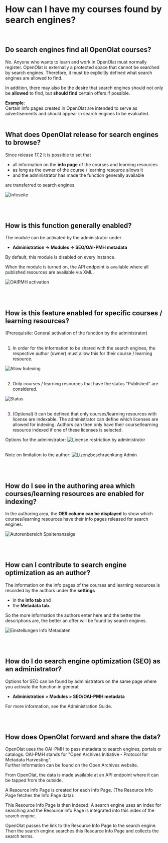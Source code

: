 # How can I have my courses found by search engines?
<br>

## Do search engines find all OpenOlat courses?

No. Anyone who wants to learn and work in OpenOlat must normally register. OpenOlat is externally a protected space that cannot be searched by search engines. Therefore, it must be explicitly defined what search engines are allowed to find.

In addition, there may also be the desire that search engines should not only be <b>allowed</b> to find, but <b>should find</b> certain offers if possible.

<b>Example</b>: <br>Certain info pages created in OpenOlat are intended to serve as advertisements and should appear in search engines to be evaluated.
<br><br>

## What does OpenOlat release for search engines to browse?

Since release 17.2 it is possible to set that
- all information on the <b>info page</b> of the courses and learning resources
- as long as the owner of the course / learning resource allows it
- and the administrator has made the function generally available 

are transferred to search engines.

![Infoseite](assets/infopage1.png)

<br><br>

## How is this function generally enabled?

The module can be activated by the administrator under
- <b>Administration -> Modules -> SEO/OAI-PMH metadata</b> 

By default, this module is disabled on every instance.

When the module is turned on, the API endpoint is available where all published resources are available via XML.

![OAIPMH activation](assets/OAIPMH_activation.png)

<br><br>

## How is this feature enabled for specific courses / learning resources?

(Prerequisite: General activation of the function by the administrator)
<br><br>

1. In order for the information to be shared with the search engines, the respective author (owner) must allow this for their course / learning resource.

![Allow Indexing](assets/Indexing_allowed.png)
<br><br>

2. Only courses / learning resources that have the status "Published" are considered.

![Status](assets/status_en.png)
<br><br>

3. (Optional) It can be defined that only courses/learning resources with license are indexable. The administrator can define which licenses are allowed for indexing. Authors can then only have their course/learning resource indexed if one of these licenses is selected.

Options for the administrator:
![License restriction by administrator](assets/license_restriction_admin2.png)
<br><br>

Note on limitation to the author:
![Lizenzbeschraenkung Admin](assets/license_restriction_author.png)

<br><br>

## How do I see in the authoring area which courses/learning resources are enabled for indexing?

In the authoring area, the <b>OER column can be displayed</b> to show which courses/learning resources have their info pages released for search engines.

![Autorenbereich Spaltenanzeige](assets/authoring_show_column_oer.png)

<br><br>

## How can I contribute to search engine optimization as an author?

The information on the info pages of the courses and learning resources is recorded by the authors under the <b>settings</b> 
- in the <b>Info tab</b> and 
- the <b>Metadata tab</b>.

So the more information the authors enter here and the better the descriptions are, the better an offer will be found by search engines.

![Einstellungen Info Metadaten](assets/settings_info_metadata.png)

<br><br>


## How do I do search engine optimization (SEO) as an administrator?

Options for SEO can be found by administrators on the same page where you activate the function in general:

- <b>Administration > Modules > SEO/OAI-PMH metadata</b>

For more information, see the Administration Guide.

<br><br>

## How does OpenOlat forward and share the data?

OpenOlat uses the OAI-PMH to pass metadata to search engines, portals or catalogs. OAI-PMH stands for "Open Archives Initiative - Protocol for Metadata Harvesting".<br> Further information can be found on the Open Archives website.

From OpenOlat, the data is made available at an API endpoint where it can be tapped from the outside.

A Resource Info Page is created for each Info Page. (The Resource Info Page fetches the Info Page data).

This Resource Info Page is then indexed: A search engine uses an index for searching and the Resource Info Page is integrated into this index of the search engine.

OpenOlat passes the link to the Resource Info Page to the search engine. Then the search engine searches this Resource Info Page and collects the search terms.